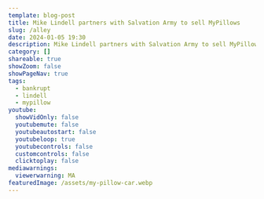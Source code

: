 ```yaml
---
template: blog-post
title: Mike Lindell partners with Salvation Army to sell MyPillows
slug: /alley
date: 2024-01-05 19:30
description: Mike Lindell partners with Salvation Army to sell MyPillows
category: []
shareable: true
showZoom: false
showPageNav: true
tags:
  - bankrupt
  - lindell
  - mypillow
youtube:
  showVidOnly: false
  youtubemute: false
  youtubeautostart: false
  youtubeloop: true
  youtubecontrols: false
  customcontrols: false
  clicktoplay: false
mediawarnings:
  viewerwarning: MA
featuredImage: /assets/my-pillow-car.webp
---
```

